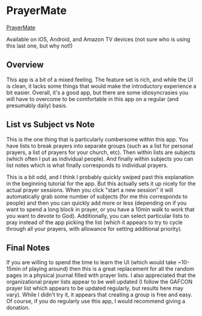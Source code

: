 # PrayerMate

[PrayerMate](https://www.prayermate.net/app)

Available on iOS, Android, and Amazon TV devices (not sure who is using this last one, but why not!)

## Overview
This app is a bit of a mixed feeling. The feature set is rich, and while the UI is clean, it lacks some things that would make the introductory experience a bit easier. Overall, it's a good app, but there are some idiosyncrasies you will have to overcome to be comfortable in this app on a regular (and presumably daily) basis.

## List vs Subject vs Note
This is the one thing that is particularly cumbersome within this app. You have lists to break prayers into separate groups (such as a list for personal prayers, a list of prayers for your church, etc). Then within lists are subjects (which often I put as individual people). And finally within subjects you can list notes which is what finally corresponds to individual prayers.

This is a bit odd, and I think I probably quickly swiped past this explanation in the beginning tutorial for the app. But this actually sets it up nicely for the actual prayer sessions.
When you click "start a new session" it will automatically grab some number of subjects (for me this corresponds to people) and then you can quickly add more or less (depending on if you want to spend a long block in prayer, or you have a 10min walk to work that you want to devote to God). Additionally, you can select particular lists to pray instead of the app picking the list (which it appears to try to cycle through all your prayers, with allowance for setting additional priority).

## Final Notes
If you are willing to spend the time to learn the UI (which would take ~10-15min of playing around) then this is a great replacement for all the random pages in a physical journal filled with prayer lists. I also appreciated that the organizational prayer lists appear to be well updated (I follow the GAFCON prayer list which appears to be updated regularly, but results here may vary). While I didn't try it, it appears that creating a group is free and easy. Of course, if you do regularly use this app, I would recommend giving a donation.
